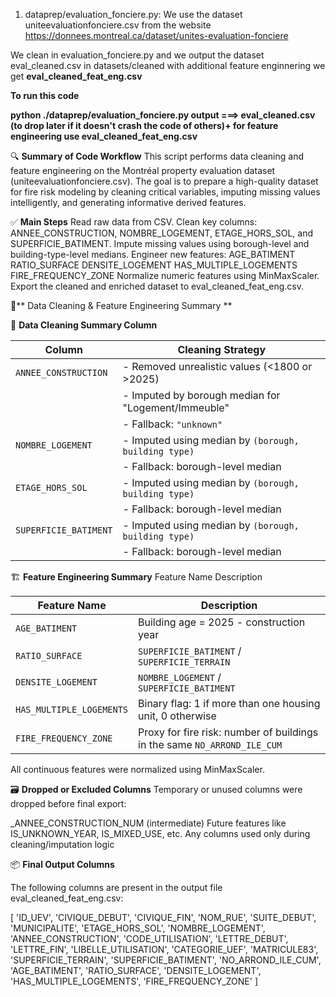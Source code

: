1. dataprep/evaluation_fonciere.py:  We use the dataset uniteevaluationfonciere.csv from the website https://donnees.montreal.ca/dataset/unites-evaluation-fonciere 

We clean in evaluation_fonciere.py and we output the dataset eval_cleaned.csv in datasets/cleaned with additional feature enginnering we get **eval_cleaned_feat_eng.csv**


**To run this code**

 **python ./dataprep/evaluation_fonciere.py 
output ===> eval_cleaned.csv (to drop later if it doesn't crash the code of others)+ for feature engineering use eval_cleaned_feat_eng.csv**

🔍 **Summary of Code Workflow** 
This script performs data cleaning and feature engineering on the Montréal property evaluation dataset (uniteevaluationfonciere.csv). The goal is to prepare a high-quality dataset for fire risk modeling by cleaning critical variables, imputing missing values intelligently, and generating informative derived features.

✅ **Main Steps** 
Read raw data from CSV. Clean key columns: ANNEE_CONSTRUCTION, NOMBRE_LOGEMENT, ETAGE_HORS_SOL, and SUPERFICIE_BATIMENT. Impute missing values using borough-level and building-type-level medians. Engineer new features: AGE_BATIMENT RATIO_SURFACE DENSITE_LOGEMENT HAS_MULTIPLE_LOGEMENTS FIRE_FREQUENCY_ZONE Normalize numeric features using MinMaxScaler. Export the cleaned and enriched dataset to eval_cleaned_feat_eng.csv. 

🧹** Data Cleaning & Feature Engineering Summary **

📌 **Data Cleaning Summary Column**

| Column                | Cleaning Strategy                                                                 |
|-----------------------|------------------------------------------------------------------------------------|
| `ANNEE_CONSTRUCTION`  | - Removed unrealistic values (<1800 or >2025)  |
|                       |  - Imputed by borough median for "Logement/Immeuble"  |
|                       |    - Fallback: `"unknown"`                            |
| `NOMBRE_LOGEMENT`     | - Imputed using median by `(borough, building type)`  |
|                        |   - Fallback: borough-level median |
| `ETAGE_HORS_SOL`      | - Imputed using median by `(borough, building type)`  |
|                       |    - Fallback: borough-level median |
| `SUPERFICIE_BATIMENT` | - Imputed using median by `(borough, building type)`  |
|                       |    - Fallback: borough-level median |


🏗️ **Feature Engineering Summary**
 Feature Name Description 
 

| Feature Name             | Description                                                                 |
|--------------------------|-----------------------------------------------------------------------------|
| `AGE_BATIMENT`           | Building age = 2025 - construction year                                      |
| `RATIO_SURFACE`          | `SUPERFICIE_BATIMENT` / `SUPERFICIE_TERRAIN`                                 |
| `DENSITE_LOGEMENT`       | `NOMBRE_LOGEMENT` / `SUPERFICIE_BATIMENT`                                    |
| `HAS_MULTIPLE_LOGEMENTS` | Binary flag: 1 if more than one housing unit, 0 otherwise                    |
| `FIRE_FREQUENCY_ZONE`    | Proxy for fire risk: number of buildings in the same `NO_ARROND_ILE_CUM`     |

 
 All continuous features were normalized using MinMaxScaler.


🗃️ **Dropped or Excluded Columns**
 Temporary or unused columns were dropped before final export:

_ANNEE_CONSTRUCTION_NUM (intermediate) Future features like IS_UNKNOWN_YEAR, IS_MIXED_USE, etc. Any columns used only during cleaning/imputation logic


 📦 **Final Output Columns**
 
  The following columns are present in the output file eval_cleaned_feat_eng.csv:


 [ 'ID_UEV', 'CIVIQUE_DEBUT', 'CIVIQUE_FIN', 'NOM_RUE', 'SUITE_DEBUT', 'MUNICIPALITE', 'ETAGE_HORS_SOL', 'NOMBRE_LOGEMENT', 'ANNEE_CONSTRUCTION', 'CODE_UTILISATION', 'LETTRE_DEBUT', 'LETTRE_FIN', 'LIBELLE_UTILISATION', 'CATEGORIE_UEF', 'MATRICULE83', 'SUPERFICIE_TERRAIN', 'SUPERFICIE_BATIMENT', 'NO_ARROND_ILE_CUM', 'AGE_BATIMENT', 'RATIO_SURFACE', 'DENSITE_LOGEMENT', 'HAS_MULTIPLE_LOGEMENTS', 'FIRE_FREQUENCY_ZONE' ]

